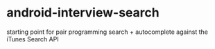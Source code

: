 # android-interview-search
starting point for pair programming search + autocomplete against the iTunes Search API 
